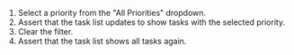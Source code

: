1. Select a priority from the "All Priorities" dropdown.
2. Assert that the task list updates to show tasks with the selected priority.
3. Clear the filter.
4. Assert that the task list shows all tasks again.